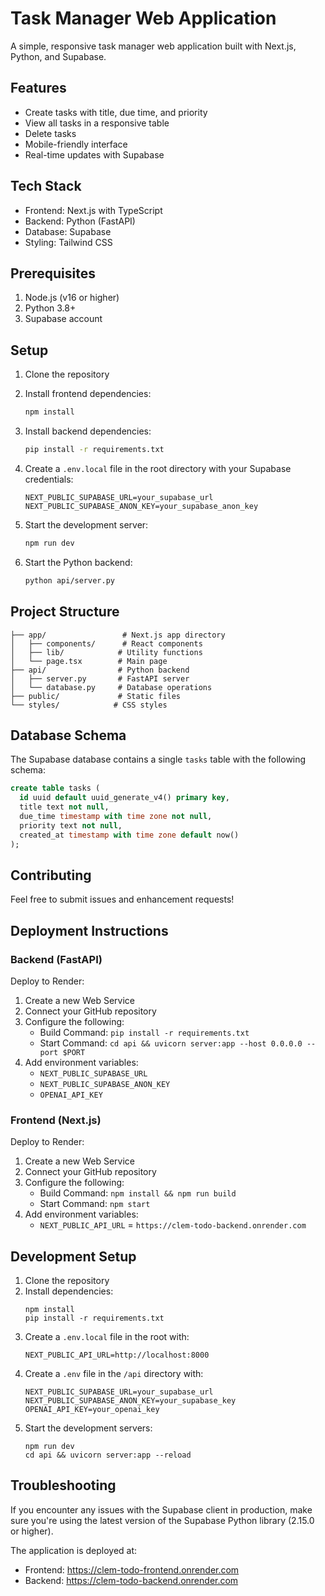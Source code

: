 # Task Manager Web Application

A simple, responsive task manager web application built with Next.js, Python, and Supabase.

## Features

- Create tasks with title, due time, and priority
- View all tasks in a responsive table
- Delete tasks
- Mobile-friendly interface
- Real-time updates with Supabase

## Tech Stack

- Frontend: Next.js with TypeScript
- Backend: Python (FastAPI)
- Database: Supabase
- Styling: Tailwind CSS

## Prerequisites

1. Node.js (v16 or higher)
2. Python 3.8+
3. Supabase account

## Setup

1. Clone the repository
2. Install frontend dependencies:
   ```bash
   npm install
   ```

3. Install backend dependencies:
   ```bash
   pip install -r requirements.txt
   ```

4. Create a `.env.local` file in the root directory with your Supabase credentials:
   ```
   NEXT_PUBLIC_SUPABASE_URL=your_supabase_url
   NEXT_PUBLIC_SUPABASE_ANON_KEY=your_supabase_anon_key
   ```

5. Start the development server:
   ```bash
   npm run dev
   ```

6. Start the Python backend:
   ```bash
   python api/server.py
   ```

## Project Structure

```
├── app/                 # Next.js app directory
│   ├── components/      # React components
│   ├── lib/            # Utility functions
│   └── page.tsx        # Main page
├── api/                # Python backend
│   ├── server.py       # FastAPI server
│   └── database.py     # Database operations
├── public/             # Static files
└── styles/            # CSS styles
```

## Database Schema

The Supabase database contains a single `tasks` table with the following schema:

```sql
create table tasks (
  id uuid default uuid_generate_v4() primary key,
  title text not null,
  due_time timestamp with time zone not null,
  priority text not null,
  created_at timestamp with time zone default now()
);
```

## Contributing

Feel free to submit issues and enhancement requests!

## Deployment Instructions

### Backend (FastAPI)

Deploy to Render:

1. Create a new Web Service
2. Connect your GitHub repository
3. Configure the following:
   - Build Command: `pip install -r requirements.txt`
   - Start Command: `cd api && uvicorn server:app --host 0.0.0.0 --port $PORT`
4. Add environment variables:
   - `NEXT_PUBLIC_SUPABASE_URL`
   - `NEXT_PUBLIC_SUPABASE_ANON_KEY`
   - `OPENAI_API_KEY`

### Frontend (Next.js)

Deploy to Render:

1. Create a new Web Service
2. Connect your GitHub repository
3. Configure the following:
   - Build Command: `npm install && npm run build`
   - Start Command: `npm start`
4. Add environment variables:
   - `NEXT_PUBLIC_API_URL` = `https://clem-todo-backend.onrender.com`

## Development Setup

1. Clone the repository
2. Install dependencies:
   ```
   npm install
   pip install -r requirements.txt
   ```
3. Create a `.env.local` file in the root with:
   ```
   NEXT_PUBLIC_API_URL=http://localhost:8000
   ```
4. Create a `.env` file in the `/api` directory with:
   ```
   NEXT_PUBLIC_SUPABASE_URL=your_supabase_url
   NEXT_PUBLIC_SUPABASE_ANON_KEY=your_supabase_key
   OPENAI_API_KEY=your_openai_key
   ```
5. Start the development servers:
   ```
   npm run dev
   cd api && uvicorn server:app --reload
   ```

## Troubleshooting

If you encounter any issues with the Supabase client in production, make sure you're using the latest version of the Supabase Python library (2.15.0 or higher).

The application is deployed at:
- Frontend: https://clem-todo-frontend.onrender.com
- Backend: https://clem-todo-backend.onrender.com
